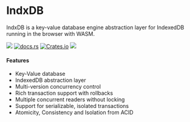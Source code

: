 # IndxDB

IndxDB is a key-value database engine abstraction layer for IndexedDB running in the browser with WASM.

[![](https://img.shields.io/badge/status-alpha-ff00bb.svg?style=flat-square)](https://github.com/surrealdb/indxdb) [![docs.rs](https://img.shields.io/docsrs/indxdb?style=flat-square)](https://docs.rs/indxdb/) [![Crates.io](https://img.shields.io/crates/v/indxdb?style=flat-square)](https://crates.io/crates/indxdb) [![](https://img.shields.io/badge/license-Apache_License_2.0-00bfff.svg?style=flat-square)](https://github.com/surrealdb/indxdb) 

#### Features

- Key-Value database
- IndexedDB abstraction layer
- Multi-version concurrency control
- Rich transaction support with rollbacks
- Multiple concurrent readers without locking
- Support for serializable, isolated transactions
- Atomicity, Consistency and Isolation from ACID
